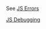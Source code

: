 See
[JS Errors](https://www.w3schools.com/js/js_errors.asp)

[JS Debugging](https://www.w3schools.com/js/js_debugging.asp)
